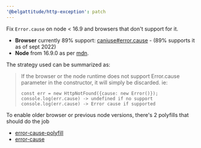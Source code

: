 ```yaml
---
'@belgattitude/http-exception': patch
---
```


Fix `Error.cause` on node < 16.9 and browsers that don't support for it.

- **Browser** currently 89% support: [caniuse#error.cause](https://caniuse.com/mdn-javascript_builtins_error_error_options_cause_parameter) - (89% supports it as of sept 2022)
- **Node** from 16.9.0 as per [mdn](https://developer.mozilla.org/en-US/docs/Web/JavaScript/Reference/Global_Objects/Error/cause#browser_compatibility).

The strategy used can be summarized as:

> If the browser or the node runtime does not support Error.cause parameter in the
> constructor, it will simply be discarded.
> ie: 
> ```
> const err = new HttpNotFound({cause: new Error()});
> console.log(err.cause) -> undefined if no support
> console.log(err.cause) -> Error cause if supported
> ```

To enable older browser or previous node versions, there's 2 polyfills that should
do the job

- [error-cause-polyfill](https://github.com/ehmicky/error-cause-polyfill)
- [error-cause](https://github.com/es-shims/error-cause)

